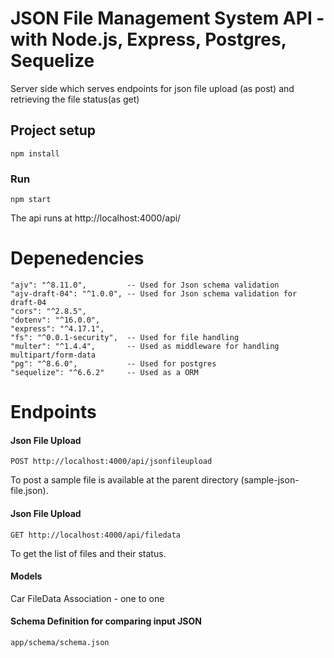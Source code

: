 # JSON File Management System API - with Node.js, Express, Postgres, Sequelize

Server side which serves endpoints for json file upload (as post) and retrieving the file status(as get)

## Project setup
```
npm install
```

### Run
```
npm start
```
The api runs at http://localhost:4000/api/


# Depenedencies
    "ajv": "^8.11.0",         -- Used for Json schema validation
    "ajv-draft-04": "^1.0.0", -- Used for Json schema validation for draft-04
    "cors": "^2.8.5",        
    "dotenv": "^16.0.0",
    "express": "^4.17.1",
    "fs": "^0.0.1-security",  -- Used for file handling
    "multer": "^1.4.4",       -- Used as middleware for handling multipart/form-data
    "pg": "^8.6.0",           -- Used for postgres
    "sequelize": "^6.6.2"     -- Used as a ORM

# Endpoints

#### Json File Upload
```
POST http://localhost:4000/api/jsonfileupload
```
To post a sample file is available at the parent directory (sample-json-file.json).

#### Json File Upload
```
GET http://localhost:4000/api/filedata
```
To get the list of files and their status.

#### Models
Car 
FileData
Association - one to one

#### Schema Definition for comparing input JSON
```
app/schema/schema.json
```

